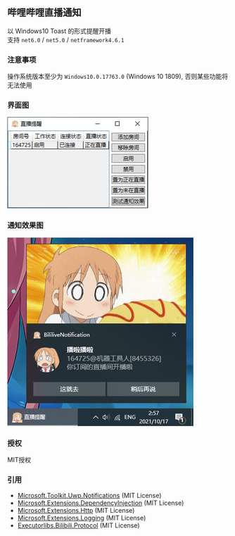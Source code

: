 ## 哔哩哔哩直播通知
以 Windows10 Toast 的形式提醒开播  
支持 `net6.0` / `net5.0` / `netframework4.6.1`

### 注意事项
操作系统版本至少为 `Windows10.0.17763.0` (Windows 10 1809), 否则某些功能将无法使用

### 界面图
<img class="shadow" src="docs/userInterface.png" alt="程序界面"/>

### 通知效果图
<img class="shadow" src="docs/toast.png" alt="通知效果"/>

### 授权
MIT授权

### 引用
- [Microsoft.Toolkit.Uwp.Notifications](https://github.com/CommunityToolkit/WindowsCommunityToolkit) (MIT License)
- [Microsoft.Extensions.DependencyInjection](https://github.com/dotnet/runtime/tree/main/src/libraries/Microsoft.Extensions.DependencyInjection) (MIT License)
- [Microsoft.Extensions.Http](https://github.com/dotnet/runtime/tree/main/src/libraries/Microsoft.Extensions.Http) (MIT License)
- [Microsoft.Extensions.Logging](https://github.com/dotnet/runtime/tree/main/src/libraries/Microsoft.Extensions.Logging) (MIT License)
- [Executorlibs.Bilibili.Protocol](https://github.com/Executor-Cheng/Executorlibs) (MIT License)
